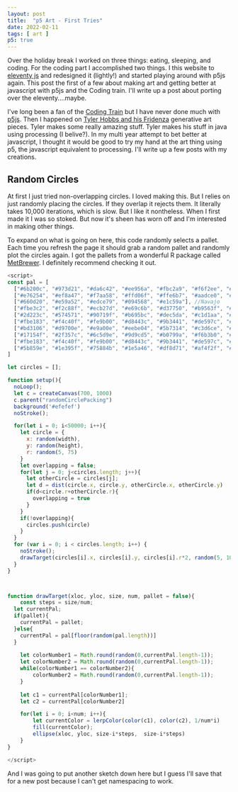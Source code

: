 ```yaml
---
layout: post
title:  "p5 Art - First Tries"
date: 2022-02-11
tags: [ art ]
p5: true
---
```


Over the holiday break I worked on three things: eating, sleeping, and coding.  For the coding part I accomplished two things.  I this website to [eleventy js](https://www.11ty.dev/) and redesigned it (lightly!) and started playing around with p5js again.  This post the first of a few about making art and getting better at javascript with p5js and the Coding train.  I'll write up a post about porting over the eleventy....maybe. 

I've long been a fan of the [Coding Train](https://www.youtube.com/channel/UCvjgXvBlbQiydffZU7m1_aw) but I have never done much with [p5js](https://p5js.org/). Then I happened on [Tyler Hobbs and his Fridenza](https://tylerxhobbs.com/fidenza) generative art pieces.  Tyler makes some really amazing stuff. Tyler makes his stuff in java using processing (I belive?).  In my multi year attempt to bet better at javascript, I thought it would be good to try my hand at the art thing using p5, the javascript equivalent to processing.   I'll write up a few posts with my creations. 

## Random Circles
At first I just tried non-overlapping circles. I loved making this.  But I relies on just randomly placing the circles.  If they overlap it rejects them.  It literally takes 10,000 iterations, which is slow. But I like it nontheless.  When I first made it I was so stoked.  But now it's sheen has worn off and I'm interested in making other things. 

<figure id="randomCirclePacking"></figure>

<script>
  const pal = [
  ["#6b200c", "#973d21", "#da6c42", "#ee956a", "#fbc2a9", "#f6f2ee", "#bad6f9", "#7db0ea", "#447fdd", "#225bb2", "#133e7e"],
  ["#e76254", "#ef8a47", "#f7aa58", "#ffd06f", "#ffe6b7", "#aadce0", "#72bcd5", "#528fad", "#376795", "#1e466e"],
  ["#660d20", "#e59a52", "#edce79", "#094568", "#e1c59a"], //Navajo
  ["#fbe3c2", "#f2c88f", "#ecb27d", "#e69c6b", "#d37750", "#b9563f", "#92351e"],
  ["#2d223c", "#574571", "#90719f", "#b695bc", "#dec5da", "#c1d1aa", "#7fa074", "#466c4b", "#2c4b27", "#0e2810"],
  ["#fbe183", "#f4c40f", "#fe9b00", "#d8443c", "#9b3441", "#de597c", "#e87b89", "#e6a2a6", "#aa7aa1", "#9f5691", "#633372", "#1f6e9c", "#2b9b81", "#92c051"],
  ["#bd3106", "#d9700e", "#e9a00e", "#eebe04", "#5b7314", "#c3d6ce", "#89a6bb", "#454b87"],
  ["#17154f", "#2f357c", "#6c5d9e", "#9d9cd5", "#b0799a", "#f6b3b0", "#e48171", "#bf3729", "#e69b00", "#f5bb50", "#ada43b", "#355828"], //Renoir
  ["#fbe183", "#f4c40f", "#fe9b00", "#d8443c", "#9b3441", "#de597c", "#e87b89", "#e6a2a6", "#aa7aa1", "#9f5691", "#633372", "#1f6e9c", "#2b9b81", "#92c051"], //Signac
  ["#5b859e", "#1e395f", "#75884b", "#1e5a46", "#df8d71", "#af4f2f", "#d48f90", "#732f30", "#ab84a5", "#59385c", "#d8b847", "#b38711"] //Redon
]

let circles = [];
function setup(){
  noLoop();
  let c = createCanvas(700, 400)
  c.parent("randomCirclePacking")
  background('#efefef')
  noStroke();
  frameRate(0.5);

  for(let i = 0; i<10000; i++){
    let circle = {
      x: random(width),
      y: random(height),
      r: random(5, 75)
    }
    let overlapping = false;
    for(let j = 0; j<circles.length; j++){
      let otherCircle = circles[j];
      let d = dist(circle.x, circle.y, otherCircle.x, otherCircle.y)
      if(d<circle.r+otherCircle.r){
        overlapping = true
      }
    }
    if(!overlapping){
      circles.push(circle)
    }
  }
  for (var i = 0; i < circles.length; i++) {
    noStroke();
    drawTarget(circles[i].x, circles[i].y, circles[i].r*2, random(5, 10))
  }
}



function drawTarget(xloc, yloc, size, num, pallet = false){
	const steps = size/num;
  let currentPal;
  if(pallet){
    currentPal = pallet;
  }else{
    currentPal = pal[floor(random(pal.length))]
  }
  
	let colorNumber1 = Math.round(random(0,currentPal.length-1));
	let colorNumber2 = Math.round(random(0,currentPal.length-1));
	while(colorNumber1 == colorNumber2){
		colorNumber2 = Math.round(random(0,currentPal.length-1));
	}
  
	let c1 = currentPal[colorNumber1];
	let c2 = currentPal[colorNumber2]
	//console.log(c1)

	for(let i = 0; i<num; i++){
		let currentColor = lerpColor(color(c1), color(c2), 1/num*i)
		fill(currentColor);
		ellipse(xloc, yloc, size-i*steps,  size-i*steps)
	}
}

</script>

To expand on what is going on here, this code randomly selects a pallet. Each time you refresh the page it should grab a random pallet and randomly plot the circles again. I got the pallets from a wonderful R package called [MetBrewer](https://github.com/BlakeRMills/MetBrewer/).  I definitely recommend checking it out. 

```js
<script>
const pal = [
  ["#6b200c", "#973d21", "#da6c42", "#ee956a", "#fbc2a9", "#f6f2ee", "#bad6f9", "#7db0ea", "#447fdd", "#225bb2", "#133e7e"],
  ["#e76254", "#ef8a47", "#f7aa58", "#ffd06f", "#ffe6b7", "#aadce0", "#72bcd5", "#528fad", "#376795", "#1e466e"],
  ["#660d20", "#e59a52", "#edce79", "#094568", "#e1c59a"], //Navajo
  ["#fbe3c2", "#f2c88f", "#ecb27d", "#e69c6b", "#d37750", "#b9563f", "#92351e"],
  ["#2d223c", "#574571", "#90719f", "#b695bc", "#dec5da", "#c1d1aa", "#7fa074", "#466c4b", "#2c4b27", "#0e2810"],
  ["#fbe183", "#f4c40f", "#fe9b00", "#d8443c", "#9b3441", "#de597c", "#e87b89", "#e6a2a6", "#aa7aa1", "#9f5691", "#633372", "#1f6e9c", "#2b9b81", "#92c051"],
  ["#bd3106", "#d9700e", "#e9a00e", "#eebe04", "#5b7314", "#c3d6ce", "#89a6bb", "#454b87"],
  ["#17154f", "#2f357c", "#6c5d9e", "#9d9cd5", "#b0799a", "#f6b3b0", "#e48171", "#bf3729", "#e69b00", "#f5bb50", "#ada43b", "#355828"], //Renoir
  ["#fbe183", "#f4c40f", "#fe9b00", "#d8443c", "#9b3441", "#de597c", "#e87b89", "#e6a2a6", "#aa7aa1", "#9f5691", "#633372", "#1f6e9c", "#2b9b81", "#92c051"], //Signac
  ["#5b859e", "#1e395f", "#75884b", "#1e5a46", "#df8d71", "#af4f2f", "#d48f90", "#732f30", "#ab84a5", "#59385c", "#d8b847", "#b38711"] //Redon
]

let circles = [];

function setup(){
  noLoop();
  let c = createCanvas(700, 1000)
  c.parent("randomCirclePacking")
  background('#efefef')
  noStroke();

  for(let i = 0; i<50000; i++){
    let circle = {
      x: random(width),
      y: random(height),
      r: random(5, 75)
    }
    let overlapping = false;
    for(let j = 0; j<circles.length; j++){
      let otherCircle = circles[j];
      let d = dist(circle.x, circle.y, otherCircle.x, otherCircle.y)
      if(d<circle.r+otherCircle.r){
        overlapping = true
      }
    }
    if(!overlapping){
      circles.push(circle)
    }
  }
  for (var i = 0; i < circles.length; i++) {
    noStroke();
    drawTarget(circles[i].x, circles[i].y, circles[i].r*2, random(5, 10), pallet = pal[2])
  }
}



function drawTarget(xloc, yloc, size, num, pallet = false){
	const steps = size/num;
  let currentPal;
  if(pallet){
    currentPal = pallet;
  }else{
    currentPal = pal[floor(random(pal.length))]
  }
  
	let colorNumber1 = Math.round(random(0,currentPal.length-1));
	let colorNumber2 = Math.round(random(0,currentPal.length-1));
	while(colorNumber1 == colorNumber2){
		colorNumber2 = Math.round(random(0,currentPal.length-1));
	}
  
	let c1 = currentPal[colorNumber1];
	let c2 = currentPal[colorNumber2]

	for(let i = 0; i<num; i++){
		let currentColor = lerpColor(color(c1), color(c2), 1/num*i)
		fill(currentColor);
		ellipse(xloc, yloc, size-i*steps,  size-i*steps)
	}
}

</script>
```
And I was going to put another sketch down here but I guess I'll save that for a new post because I can't get namespacing to work. 


